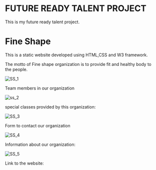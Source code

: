 <h1>FUTURE READY TALENT PROJECT</h1>

This is my future ready talent project.

<h1>Fine Shape</h1>

This is a static website developed using HTML,CSS and W3 framework.

The motto of Fine shape organization is to provide fit and healthy body to the people.

![SS_1](https://user-images.githubusercontent.com/113533436/190199344-d7ff8473-796d-40d2-bca5-407e905d6290.png)

Team members in our organization

![ss_2](https://user-images.githubusercontent.com/113533436/190199423-f7f03e57-d516-4564-aeab-d4f47ebcafd1.png)

special classes provided by this organization:

![SS_3](https://user-images.githubusercontent.com/113533436/190199778-0bc881ef-58dc-4dfe-aea2-2c519e48bec5.png)

Form to contact our organization

![SS_4](https://user-images.githubusercontent.com/113533436/190199531-75f8fbff-967a-45bb-be31-611fc2f29c61.png)

Information about  our organization:

![SS_5](https://user-images.githubusercontent.com/113533436/190199563-086d43a6-2822-42f5-a6e8-4144f77dd11e.png)

Link to the website:
